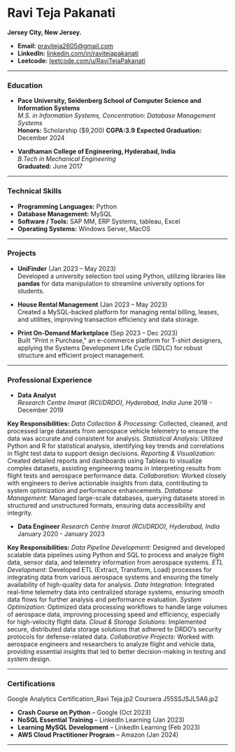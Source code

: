# Ravi Teja Pakanati
**Jersey City, New Jersey.**  

- **Email:** [praviteja2605@gmail.com](mailto:praviteja2605)
- **LinkedIn:** [linkedin.com/in/ravitejapakanati](https://www.linkedin.com/in/ravitejapakanati)  
- **Leetcode:** [leetcode.com/u/RaviTejaPakanati](https://leetcode.com/u/RaviTejaPakanati)

---

### Education

- **Pace University, Seidenberg School of Computer Science and Information Systems**  
  *M.S. in Information Systems, Concentration: Database Management Systems*  
  **Honors:** Scholarship ($9,200)  **CGPA:3.9**
  **Expected Graduation:** December 2024

- **Vardhaman College of Engineering, Hyderabad, India**  
  *B.Tech in Mechanical Engineering*  
  **Graduated:** June 2017

---

### Technical Skills

- **Programming Languages:** Python
- **Database Management:** MySQL
- **Software / Tools:** SAP MM, ERP Systems, tableau, Excel
- **Operating Systems:** Windows Server, MacOS

---

### Projects

- **UniFinder** (Jan 2023 – May 2023)  
  Developed a university selection tool using Python, utilizing libraries like **pandas** for data manipulation to streamline university options for students.

- **House Rental Management** (Jan 2023 – May 2023)  
  Created a MySQL-backed platform for managing rental billing, leases, and utilities, improving transaction efficiency and data storage.

- **Print On-Demand Marketplace** (Sep 2023 – Dec 2023)  
  Built "Print n Purchase," an e-commerce platform for T-shirt designers, applying the Systems Development Life Cycle (SDLC) for robust structure and efficient project management.

---

### Professional Experience

- **Data Analyst**  
  *Research Centre Imarat (RCI/DRDO), Hyderabad, India* 
June 2018 - December 2019

**Key Responsibilities:**
*Data Collection & Processing:* Collected, cleaned, and processed large datasets from aerospace vehicle telemetry to ensure the data was accurate and consistent for analysis.
*Statistical Analysis:* Utilized Python and R for statistical analysis, identifying key trends and correlations in flight test data to support design decisions.
*Reporting & Visualization:* Created detailed reports and dashboards using Tableau to visualize complex datasets, assisting engineering teams in interpreting results from flight tests and aerospace performance data.
*Collaboration:* Worked closely with engineers to derive actionable insights from data, contributing to system optimization and performance enhancements.
*Database Management:* Managed large-scale databases, querying datasets stored in structured and unstructured formats, ensuring data accessibility and integrity.

- **Data Engineer**
  *Research Centre Imarat (RCI/DRDO), Hyderabad, India* 
January 2020 - January 2023

**Key Responsibilities:**
*Data Pipeline Development:* Designed and developed scalable data pipelines using Python and SQL to process and analyze flight data, sensor data, and telemetry information from aerospace systems.
*ETL Development:* Developed ETL (Extract, Transform, Load) processes for integrating data from various aerospace systems and ensuring the timely availability of high-quality data for analysis.
*Data Integration:* Integrated real-time telemetry data into centralized storage systems, ensuring smooth data flows for further analysis and performance evaluation.
*System Optimization:* Optimized data processing workflows to handle large volumes of aerospace data, improving processing speed and efficiency, especially for high-velocity flight data.
*Cloud & Storage Solutions:* Implemented secure, distributed data storage solutions that adhered to DRDO’s security protocols for defense-related data.
*Collaborative Projects:* Worked with aerospace engineers and researchers to analyze flight and vehicle data, providing essential insights that led to better decision-making in testing and system design.

---

### Certifications

Google Analytics Certification_Ravi Teja.jp2
Coursera J55SSJSJL5A6.jp2
- **Crash Course on Python** – Google (Oct 2023)  
- **NoSQL Essential Training** – LinkedIn Learning (Jan 2023)  
- **Learning MySQL Development** – LinkedIn Learning (Feb 2023)  
- **AWS Cloud Practitioner Program** – Amazon (Jan 2024)

---
